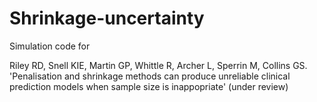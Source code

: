# Shrinkage-uncertainty
Simulation code for 

Riley RD, Snell KIE, Martin GP, Whittle R, Archer L, Sperrin M, Collins GS. 'Penalisation and shrinkage methods can produce unreliable clinical prediction models when sample size is inappopriate' (under review)

